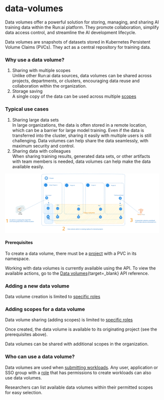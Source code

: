# data-volumes

Data volumes offer a powerful solution for storing, managing, and sharing AI training data within the Run:ai platform. They promote collaboration, simplify data access control, and streamline the AI development lifecycle.

Data volumes are snapshots of datasets stored in Kubernetes Persistent Volume Claims (PVCs). They act as a central repository for training data.

### Why use a data volume?

1. Sharing with multiple scopes\
   Unlike other Run:ai data sources, data volumes can be shared across projects, departments, or clusters, encouraging data reuse and collaboration within the organization.
2. Storage saving\
   A single copy of the data can be used across multiple [scopes](../../docs/workloads-in-runai/workload-assets/overview.md#asset-scope)

### Typical use cases

1. Sharing large data sets\
   In large organizations, the data is often stored in a remote location, which can be a barrier for large model training. Even if the data is transferred into the cluster, sharing it easily with multiple users is still challenging. Data volumes can help share the data seamlessly, with maximum security and control.
2. Sharing data with colleagues\
   When sharing training results, generated data sets, or other artifacts with team members is needed, data volumes can help make the data available easily.

![data-volumes-architecture](img/data-volumes-arch.svg)

#### Prerequisites

To create a data volume, there must be a [project](../../platform-admin/aiinitiatives/org/projects.md) with a PVC in its namespace.

Working with data volumes is currently available using the API. To view the available actions, go to the [Data volumes](https://api-docs.run.ai/2.18/tag/Datavolumes){target=\_blank} API reference.

### Adding a new data volume

Data volume creation is limited to [specific roles](../../docs/workloads-in-runai/workload-assets/overview.md#who-can-create-an-asset)

### Adding scopes for a data volume

Data volume sharing (adding scopes) is limited to [specific roles](../../docs/workloads-in-runai/workload-assets/overview.md#who-can-create-an-asset)

Once created, the data volume is available to its originating project (see the prerequisites above).

Data volumes can be shared with additional scopes in the organization.

### Who can use a data volume?

Data volumes are used when [submitting workloads](../../platform-admin/workloads/overviews/managing-workloads.md#adding-new-workload). Any user, application or SSO group with a [role](../../platform-admin/authentication/roles.md) that has permissions to create workloads can also use data volumes.

Researchers can list available data volumes within their permitted scopes for easy selection.
